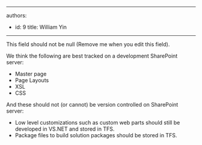 

---
authors:
  - id: 9
    title: William Yin
---




<span class='intro'> This field should not be null (Remove me when you edit this field). </span>


  <p>We think the following are best tracked on a development SharePoint server&#58; </p>
<ul>
    <li>Master page</li>
    <li>Page Layouts</li>
    <li>XSL</li>
    <li>CSS</li>
</ul>
<p>And these should not (or cannot) be version controlled on SharePoint server&#58; </p>
<ul>
    <li>Low level customizations such as custom web parts should still be developed in VS.NET and stored in TFS.</li>
    <li>Package files to build solution packages should be stored in TFS. </li>
</ul>



